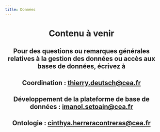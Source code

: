 ```yaml
---
title: Données
---
```


<div align="center"><h1>Contenu à venir</h1></div>

<h2 align="center">
    Pour des questions ou remarques générales relatives à la gestion des données ou accès aux bases de données, écrivez à
</h2>
<h2 align="center">
Coordination : <a class="contact-mailto" href="mailto:thierry.deutsch@cea.fr">thierry.deutsch@cea.fr</a>
</h2>
<h2 align="center">
Développement de la plateforme de base de données : <a class="contact-mailto" href="mailto:imanol.setoain@cea.fr">imanol.setoain@cea.fr</a>
</h2>
<h2 align="center">
Ontologie : <a class="contact-mailto" href="mailto:cinthya.herreracontreras@cea.fr">cinthya.herreracontreras@cea.fr</a>
</h2>